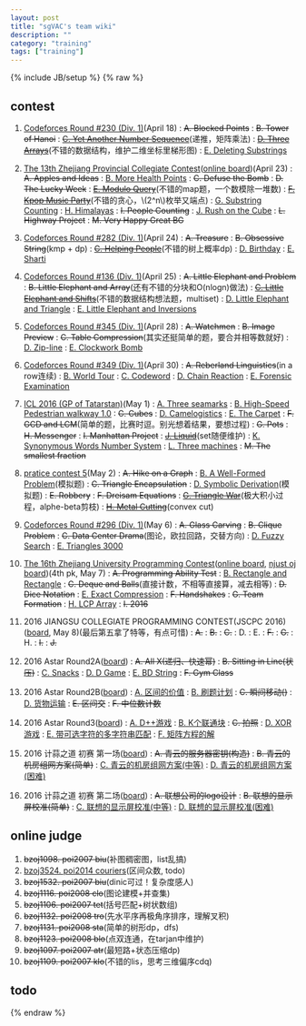 ```yaml
---
layout: post
title: "sgVAC's team wiki"
description: ""
category: "training"
tags: ["training"]
---
```

{% include JB/setup %}
{% raw %}

## contest

1. [Codeforces Round #230 (Div. 1)][1](April 18)
:  <del>A. Blocked Points</del>
:  <del>B. Tower of Hanoi</del>
:  <del>[C. Yet Another Number Sequence][2]</del>(递推，矩阵乘法)
:  <del>[D. Three Arrays][3]</del>(不错的数据结构，维护二维坐标里梯形图)
:  [E. Deleting Substrings][4]

2. [The 13th Zhejiang Provincial Collegiate Contest][5]([online board][6])(April 23)
: <del>A. Apples and Ideas</del>
: [B. More Health Points][7]
: <del>C. Defuse the Bomb</del>
: <del>D. The Lucky Week</del>
: <del>[E. Modulo Query][8]</del>(不错的map题，一个数模除一堆数)
: <del>[F. Kpop Music Party][9]</del>(不错的贪心，\\(2^n\\)枚举又端点)
: [G. Substring Counting][10]
: [H. Himalayas][11]
: <del>I. People Counting</del>
: [J. Rush on the Cube][12]
: <del>L. Highway Project</del>
: <del>M. Very Happy Great BG</del>

3. [Codeforces Round #282 (Div. 1)][13](April 24)
:  <del>A. Treasure</del>
:  <del>B. Obsessive String</del>(kmp + dp)
:  <del>[C. Helping People][14]</del>(不错的树上概率dp)
:  [D. Birthday][15]
:  [E. Sharti][16]

4. [Codeforces Round #136 (Div. 1)][17](April 25)
:  <del>A. Little Elephant and Problem</del>
:  <del>B. Little Elephant and Array</del>(还有不错的分块和O(nlogn)做法)
:  <del>[C. Little Elephant and Shifts][18]</del>(不错的数据结构想法题，multiset)
:  [D. Little Elephant and Triangle][19]
:  [E. Little Elephant and Inversions][20]

5. [Codeforces Round #345 (Div. 1)][21](April 28)
:  <del>A. Watchmen</del>
:  <del>B. Image Preview</del>
:  <del>C. Table Compression</del>(其实还挺简单的题，要合并相等数就好)
:  [D. Zip-line][22]
:  [E. Clockwork Bomb][23]

6. [Codeforces Round #349 (Div. 1)][24](April 30)
:  <del>A. Reberland Linguistics</del>(in a row连续)
:  [B. World Tour][25]
:  [C. Codeword][26]
:  [D. Chain Reaction][27]
:  [E. Forensic Examination][28]

7. [ICL 2016 (GP of Tatarstan)][29](May 1)
:  [A. Three seamarks][30]
:  [B. High-Speed Pedestrian walkway 1.0][31]
:  <del>C. Cubes</del>
:  [D. Camelogistics][32]
:  [E. The Carpet][33]
:  <del>F. GCD and LCM</del>(简单的题，比赛时逗。别光想着结果，要想过程)
:  <del>G. Pots</del>
:  <del>H. Messenger</del>
:  <del>I. Manhattan Project</del>
:  <del>[J. Liquid][34]</del>(set随便维护)
:  [K. Synonymous Words Number System][35]
:  [L. Three machines][36]
:  <del>M. The smallest fraction</del>

8. [pratice contest 5][37](May 2)
:  <del>A. Hike on a Graph</del>
:  [B. A Well-Formed Problem][38](模拟题)
:  <del>C. Triangle Encapsulation</del>
:  [D. Symbolic Derivation][39](模拟题)
:  <del>E. Robbery</del>
:  <del>F. Dreisam Equations</del>
:  <del>[G. Triangle War][40]</del>(极大积小过程，alphe-beta剪枝)
:  <del>[H. Metal Cutting][41]</del>(convex cut)

9. [Codeforces Round #296 (Div. 1)][42](May 6)
:  <del>A. Glass Carving</del>
:  <del>B. Clique Problem</del>
:  <del>C. Data Center Drama</del>(图论，欧拉回路，交替方向)
:  [D. Fuzzy Search][43]
:  [E. Triangles 3000][44]

10. [The 16th Zhejiang University Programming Contest][45]([online board][46], [njust oj board][47])(4th pk, May 7)
:   <del>A. Programming Ability Test</del>
:   [B. Rectangle and Rectangle][48]
:   <del>C. Deque and Balls</del>(直接计数，不相等直接算，减去相等)
:   <del>D. Dice Notation</del>
:   [E. Exact Compression][49]
:   <del>F. Handshakes</del>
:   <del>G. Team Formation</del>
:   [H. LCP Array][50]
:   <del>I. 2016</del>

11. 2016 JIANGSU COLLEGIATE PROGRAMMING CONTEST(JSCPC 2016)([board][51], May 8)(最后第五拿了特等，有点可惜)
:   <del>A.</del>
:   <del>B.</del>
:   <del>C.</del>
:   D.
:   E.
:   <del>F.</del>
:   <del>G.</del>
:   H.
:   <del>I.</del>
:   <del>J.</del>

12. 2016 Astar Round2A([board][52])
:   <del>A. All X(递归、快速幂)</del>
:   <del>B. Sitting in Line(状压)</del>
:   [C. Snacks][53]
:   [D. D Game][54]
:   [E. BD String][55]
:   <del>F. Gym Class</del>

13. 2016 Astar Round2B([board][56])
:   [A. 区间的价值][57]
:   [B. 刷题计划][58]
:   <del>C. 瞬间移动()</del>
:   [D. 货物运输][59]
:   <del>E. 区间交</del>
:   <del>F. 中位数计数</del>

14. 2016 Astar Round3([board][60])
:   [A. D++游戏][61]
:   [B. K个联通块][62]
:   <del>C. 拍照</del>
:   [D. XOR 游戏][63]
:   [E. 带可选字符的多字符串匹配][64]
:   [F. 矩阵方程的解][65]

15. 2016 计蒜之道 初赛 第一场([board][66])
:   <del>A. 青云的服务器密钥(构造)</del>
:   <del>B. 青云的机房组网方案(简单)</del>
:   [C. 青云的机房组网方案(中等)][67]
:   [D. 青云的机房组网方案(困难)][68]

16. 2016 计蒜之道 初赛 第二场([board][69])
:   <del>A. 联想公司的logo设计</del>
:   <del>B. 联想的显示屏校准(简单)</del>
:   [C. 联想的显示屏校准(中等)][70]
:   [D. 联想的显示屏校准(困难)][71]

## online judge

1. <del>bzoj1098. poi2007 biu</del>(补图稠密图，list乱搞)
2. [bzoj3524. poi2014 couriers][10000](区间众数, todo)
3. <del>bzoj1532. poi2007 biu</del>(dinic可过！复杂度感人)
4. <del>bzoj1116. poi2008 clo</del>(图论建模+并查集)
5. <del>bzoj1106. poi2007 tet</del>(括号匹配+树状数组)
6. <del>bzoj1132. poi2008 tro</del>(先水平序再极角序排序，理解叉积)
7. <del>bzoj1131. poi2008 sta</del>(简单的树形dp，dfs)
8. <del>bzoj1123. poi2008 blo</del>(点双连通，在tarjan中维护)
9. <del>bzoj1097. poi2007 atr</del>(最短路+状态压缩dp)
10. <del>bzoj1109. poi2007 klo</del>(不错的lis，思考三维偏序cdq)

## todo

[1]: http://codeforces.com/contest/392
[2]: http://codeforces.com/contest/392/problem/C
[3]: http://codeforces.com/contest/392/problem/D
[4]: http://codeforces.com/contest/392/problem/E

[5]: http://acm.zju.edu.cn/zjp2016/ranklist/index.html?plg_nld=1&plg_uin=1&plg_auth=1&plg_nld=1&plg_usr=1&plg_vkey=1&plg_dev=1
[6]: http://acm.zju.edu.cn/onlinejudge/showContestRankList.do?contestId=369
[7]: http://acm.zju.edu.cn/onlinejudge/showProblem.do?problemCode=3937
[8]: http://acm.zju.edu.cn/onlinejudge/showProblem.do?problemCode=3940
[9]: http://acm.zju.edu.cn/onlinejudge/showProblem.do?problemCode=3941
[10]: http://acm.zju.edu.cn/onlinejudge/showProblem.do?problemCode=3942
[11]: http://acm.zju.edu.cn/onlinejudge/showProblem.do?problemCode=3943
[12]: http://acm.zju.edu.cn/onlinejudge/showProblem.do?problemCode=3945

[13]: http://codeforces.com/contest/494
[14]: http://codeforces.com/contest/494/problem/C
[15]: http://codeforces.com/contest/494/problem/D
[16]: http://codeforces.com/contest/494/problem/E

[17]: http://codeforces.com/contest/220
[18]: http://codeforces.com/contest/220/problem/C
[19]: http://codeforces.com/contest/220/problem/D
[20]: http://codeforces.com/contest/220/problem/E

[21]: http://codeforces.com/contest/650
[22]: http://codeforces.com/contest/650/problem/D
[23]: http://codeforces.com/contest/650/problem/E

[24]: http://codeforces.com/contest/666
[25]: http://codeforces.com/contest/666/problem/B
[26]: http://codeforces.com/contest/666/problem/C
[27]: http://codeforces.com/contest/666/problem/D
[28]: http://codeforces.com/contest/666/problem/E

[29]: http://codeforces.com/gym/100942
[30]: http://codeforces.com/gym/100942/problem/A
[31]: http://codeforces.com/gym/100942/problem/B
[32]: http://codeforces.com/gym/100942/problem/D
[33]: http://codeforces.com/gym/100942/problem/E
[34]: http://codeforces.com/gym/100942/problem/J
[35]: http://codeforces.com/gym/100942/problem/J
[36]: http://codeforces.com/gym/100942/problem/L

[37]: https://njoj.org/Contest/779
[38]: http://acm.zju.edu.cn/onlinejudge/showProblem.do?problemCode=1116
[39]: http://acm.zju.edu.cn/onlinejudge/showProblem.do?problemCode=1138
[40]: http://acm.zju.edu.cn/onlinejudge/showProblem.do?problemCode=1155
[41]: http://acm.zju.edu.cn/onlinejudge/showProblem.do?problemCode=1185

[42]: http://codeforces.com/contest/528
[43]: http://codeforces.com/contest/528/problem/D
[44]: http://codeforces.com/contest/528/problem/E

[45]: http://acm.zju.edu.cn/onlinejudge/showContestProblems.do?contestId=368
[46]: http://acm.zju.edu.cn/onlinejudge/showContestRankList.do?contestId=368
[47]: https://njoj.org/Contest/785/rank/
[48]: http://acm.zju.edu.cn/onlinejudge/showProblem.do?problemCode=3928
[49]: http://acm.zju.edu.cn/onlinejudge/showProblem.do?problemCode=3931
[50]: http://acm.zju.edu.cn/onlinejudge/showProblem.do?problemCode=3934

[51]: http://acm.nju.edu.cn/board/jscpc2016.html

[52]: http://bestcoder.hdu.edu.cn/contests/contest_ranklist.php?cid=701
[53]: http://acm.hdu.edu.cn/showproblem.php?pid=5692
[54]: http://acm.hdu.edu.cn/showproblem.php?pid=5693
[55]: http://acm.hdu.edu.cn/showproblem.php?pid=5694

[56]: http://bestcoder.hdu.edu.cn/contests/contest_ranklist.php?cid=702
[57]: http://acm.hdu.edu.cn/showproblem.php?pid=5696
[58]: http://acm.hdu.edu.cn/showproblem.php?pid=5697
[59]: http://acm.hdu.edu.cn/showproblem.php?pid=5699

[60]: http://bestcoder.hdu.edu.cn/contests/contest_ranklist.php?cid=715
[61]: http://acm.hdu.edu.cn/showproblem.php?pid=5712
[62]: http://acm.hdu.edu.cn/showproblem.php?pid=5713
[63]: http://acm.hdu.edu.cn/showproblem.php?pid=5715
[64]: http://acm.hdu.edu.cn/showproblem.php?pid=5716
[65]: http://acm.hdu.edu.cn/showproblem.php?pid=5717

[66]: http://www.jisuanke.com/contest/387?view=rank
[67]: http://nanti.jisuanke.com/t/11134
[68]: http://nanti.jisuanke.com/t/11135

[69]: http://www.jisuanke.com/contest/388?view=rank
[70]: http://nanti.jisuanke.com/t/11166
[71]: http://nanti.jisuanke.com/t/11167


[10000]: http://www.lydsy.com/JudgeOnline/problem.php?id=3524
{% endraw %}

